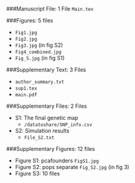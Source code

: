 ###Manuscript File: 1 File
`Main.tex`

###Figures: 5 files
- `Fig1.jpg`
- `Fig2.jpg`
- `Fig3.jpg` (in fig S2)
- `Fig4_combined.jpg`
- `Fig_5.jpg` (in fig S1)

###Supplementary Text: 3 Files
- `author_summary.txt`
- `sup1.tex`
- `main.pdf`

###Supplementary Files: 2 Files

- S1:  The final genetic map
	- `/datatoshare/SNP_info.csv`
- S2:  Simulation results
	- `File_S2.txt`

###Supplementary Figures:  12 files
- Figure S1: pcafounders  `FigS1.jpg`
- Figure S2:  pops separate `Fig_S2.jpg`  (in fig 3)
- Figure S3: 10 files